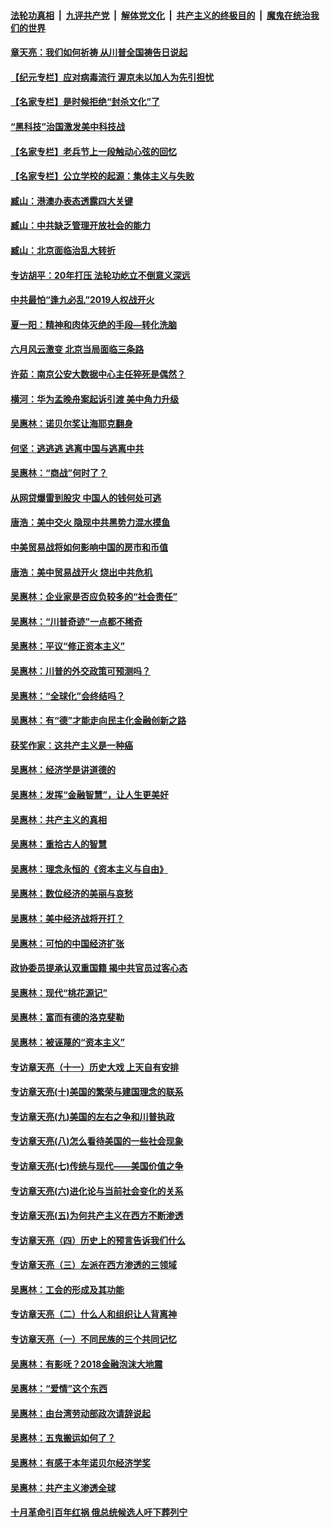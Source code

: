 ####  [法轮功真相](../../../../basic/blob/master/README.md?t=07050231) &nbsp;|&nbsp; [九评共产党](../../../../9ping.md/blob/master/README.md?t=07050231) &nbsp;|&nbsp; [解体党文化](../../../../jtdwh.md/blob/master/README.md?t=07050231)  &nbsp;|&nbsp; [共产主义的终极目的](../../../../gczydzjmd.md/blob/master/README.md?t=07050231) &nbsp;|&nbsp; [魔鬼在统治我们的世界](../../../../mgztzwmdsj.md/blob/master/README.md?t=07050231) 

#### [章天亮：我们如何祈祷 从川普全国祷告日说起](../pages/nsc423/n11944627.md?t=07050231) 

#### [【纪元专栏】应对病毒流行 渥京未以加人为先引担忧](../pages/nsc423/n11875714.md?t=07050231) 

#### [【名家专栏】是时候拒绝“封杀文化”了](../pages/nsc423/n11814093.md?t=07050231) 

#### [“黑科技”治国激发美中科技战](../pages/nsc423/n11638056.md?t=07050231) 

#### [【名家专栏】老兵节上一段触动心弦的回忆](../pages/nsc423/n11646016.md?t=07050231) 

#### [【名家专栏】公立学校的起源：集体主义与失败](../pages/nsc423/n11601833.md?t=07050231) 

#### [臧山：港澳办表态透露四大关键](../pages/nsc423/n11421628.md?t=07050231) 

#### [臧山：中共缺乏管理开放社会的能力](../pages/nsc423/n11407457.md?t=07050231) 

#### [臧山：北京面临治乱大转折](../pages/nsc423/n11406895.md?t=07050231) 

#### [专访胡平：20年打压 法轮功屹立不倒意义深远](../pages/nsc423/n11398800.md?t=07050231) 

#### [中共最怕“逢九必乱”2019人权战开火](../pages/nsc423/n11385248.md?t=07050231) 

#### [夏一阳：精神和肉体灭绝的手段—转化洗脑](../pages/nsc423/n11368250.md?t=07050231) 

#### [六月风云激变 北京当局面临三条路](../pages/nsc423/n11313668.md?t=07050231) 

#### [许茹：南京公安大数据中心主任猝死是偶然？](../pages/nsc423/n11064744.md?t=07050231) 

#### [横河：华为孟晚舟案起诉引渡 美中角力升级](../pages/nsc423/n11027230.md?t=07050231) 

#### [吴惠林：诺贝尔奖让海耶克翻身](../pages/nsc423/n10890049.md?t=07050231) 

#### [何坚：逃逃逃 逃离中国与逃离中共](../pages/nsc423/n10592891.md?t=07050231) 

#### [吴惠林：“商战”何时了？](../pages/nsc423/n10573558.md?t=07050231) 

#### [从网贷爆雷到股灾 中国人的钱何处可逃](../pages/nsc423/n10572800.md?t=07050231) 

#### [唐浩：美中交火 隐现中共黑势力混水摸鱼](../pages/nsc423/n10544040.md?t=07050231) 

#### [中美贸易战将如何影响中国的房市和币值](../pages/nsc423/n10543697.md?t=07050231) 

#### [唐浩：美中贸易战开火 烧出中共危机](../pages/nsc423/n10540126.md?t=07050231) 

#### [吴惠林：企业家是否应负较多的“社会责任”](../pages/nsc423/n10535022.md?t=07050231) 

#### [吴惠林：“川普奇迹”一点都不稀奇](../pages/nsc423/n10512808.md?t=07050231) 

#### [吴惠林：平议“修正资本主义”](../pages/nsc423/n10495724.md?t=07050231) 

#### [吴惠林：川普的外交政策可预测吗？](../pages/nsc423/n10462387.md?t=07050231) 

#### [吴惠林：“全球化”会终结吗？](../pages/nsc423/n10452838.md?t=07050231) 

#### [吴惠林：有“德”才能走向民主化金融创新之路](../pages/nsc423/n10432292.md?t=07050231) 

#### [获奖作家：这共产主义是一种癌](../pages/nsc423/n10431541.md?t=07050231) 

#### [吴惠林：经济学是讲道德的](../pages/nsc423/n10398014.md?t=07050231) 

#### [吴惠林：发挥“金融智慧”，让人生更美好](../pages/nsc423/n10375019.md?t=07050231) 

#### [吴惠林：共产主义的真相](../pages/nsc423/n10351394.md?t=07050231) 

#### [吴惠林：重拾古人的智慧](../pages/nsc423/n10337691.md?t=07050231) 

#### [吴惠林：理念永恒的《资本主义与自由》](../pages/nsc423/n10316274.md?t=07050231) 

#### [吴惠林：数位经济的美丽与哀愁](../pages/nsc423/n10292946.md?t=07050231) 

#### [吴惠林：美中经济战将开打？](../pages/nsc423/n10258825.md?t=07050231) 

#### [吴惠林：可怕的中国经济扩张](../pages/nsc423/n10219147.md?t=07050231) 

#### [政协委员提承认双重国籍 揭中共官员过客心态](../pages/nsc423/n10208809.md?t=07050231) 

#### [吴惠林：现代“桃花源记”](../pages/nsc423/n10185234.md?t=07050231) 

#### [吴惠林：富而有德的洛克斐勒](../pages/nsc423/n10142264.md?t=07050231) 

#### [吴惠林：被诬蔑的“资本主义”](../pages/nsc423/n10124816.md?t=07050231) 

#### [专访章天亮（十一）历史大戏 上天自有安排](../pages/nsc423/n10094905.md?t=07050231) 

#### [专访章天亮(十)美国的繁荣与建国理念的联系](../pages/nsc423/n10094899.md?t=07050231) 

#### [专访章天亮(九)美国的左右之争和川普执政](../pages/nsc423/n10094889.md?t=07050231) 

#### [专访章天亮(八)怎么看待美国的一些社会现象](../pages/nsc423/n10094857.md?t=07050231) 

#### [专访章天亮(七)传统与现代——美国价值之争](../pages/nsc423/n10093140.md?t=07050231) 

#### [专访章天亮(六)进化论与当前社会变化的关系](../pages/nsc423/n10092036.md?t=07050231) 

#### [专访章天亮(五)为何共产主义在西方不断渗透](../pages/nsc423/n10083620.md?t=07050231) 

#### [专访章天亮（四）历史上的预言告诉我们什么](../pages/nsc423/n10083606.md?t=07050231) 

#### [专访章天亮（三）左派在西方渗透的三领域](../pages/nsc423/n10081115.md?t=07050231) 

#### [吴惠林：工会的形成及其功能](../pages/nsc423/n10080633.md?t=07050231) 

#### [专访章天亮（二）什么人和组织让人背离神](../pages/nsc423/n10076637.md?t=07050231) 

#### [专访章天亮（一）不同民族的三个共同记忆](../pages/nsc423/n10074188.md?t=07050231) 

#### [吴惠林：有影呒？2018金融泡沫大地震](../pages/nsc423/n10040534.md?t=07050231) 

#### [吴惠林：“爱情”这个东西](../pages/nsc423/n10019423.md?t=07050231) 

#### [吴惠林：由台湾劳动部政次请辞说起](../pages/nsc423/n9979679.md?t=07050231) 

#### [吴惠林：五鬼搬运如何了？](../pages/nsc423/n9925338.md?t=07050231) 

#### [吴惠林：有感于本年诺贝尔经济学奖](../pages/nsc423/n9871883.md?t=07050231) 

#### [吴惠林：共产主义渗透全球](../pages/nsc423/n9812748.md?t=07050231) 

#### [十月革命引百年红祸 俄总统候选人吁下葬列宁](../pages/nsc423/n9810182.md?t=07050231) 

